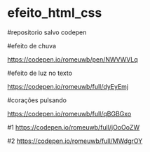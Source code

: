 # efeito_html_css
#repositorio salvo codepen

#efeito de chuva

https://codepen.io/romeuwb/pen/NWVWVLq

#efeito de luz no texto

https://codepen.io/romeuwb/full/dyEyEmj

#corações pulsando

https://codepen.io/romeuwb/full/qBGBGxo

#1
https://codepen.io/romeuwb/full/jOoOoZW

#2
https://codepen.io/romeuwb/full/MWdgrOY
